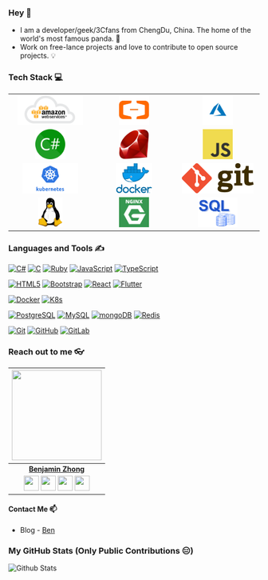 ### Hey 👋

* I am a developer/geek/3Cfans from ChengDu, China. The home of the world's most famous panda. 🐼
* Work on free-lance projects and love to contribute to open source projects. 💡

### Tech Stack 💻

<table>
<tbody>
<tr>
<td align="center" width="20%">
<img height=60px src="https://github.com/BenjaminX/BenjaminX/blob/master/images/aws.png?raw=true"> 
</td>

<td align="center" width="20%">
<img height=60px src="https://github.com/BenjaminX/BenjaminX/blob/master/images/alicloud.png?raw=true"> 
</td>

<td align="center" width="20%">
<img height=60px src="https://github.com/BenjaminX/BenjaminX/blob/master/images/azure.png?raw=true"> 
</td>
</tr>

<tr>
<td align="center" width="20%">
<img height=60px src="https://github.com/BenjaminX/BenjaminX/blob/master/images/csharp.png?raw=true"> 
</td>

<td align="center" width="20%">
<img height=60px src="https://github.com/BenjaminX/BenjaminX/blob/master/images/ruby.png?raw=true"> 
</td>

<td align="center" width="20%">
<img height=60px src="https://github.com/BenjaminX/BenjaminX/blob/master/images/javascript.png?raw=true"> 
</td>
</tr>

<tr>
<td align="center" width="20%">
<img height=60px src="https://github.com/BenjaminX/BenjaminX/blob/master/images/k8s.png?raw=true"> 
</td>

<td align="center" width="20%">
<img height=60px src="https://github.com/BenjaminX/BenjaminX/blob/master/images/docker.png?raw=true"> 
</td>

<td align="center" width="20%">
<img height=60px src="https://github.com/BenjaminX/BenjaminX/blob/master/images/git.png?raw=true"> 
</td>    
</tr>

<tr>
<td align="center" width="20%">
<img height=60px src="https://github.com/BenjaminX/BenjaminX/blob/master/images/linux.png?raw=true"> 
</td>

<td align="center" width="20%">
<img height=60px src="https://github.com/BenjaminX/BenjaminX/blob/master/images/nginx.png?raw=true"> 
</td>

<td align="center" width="20%">
<img height=60px src="https://github.com/BenjaminX/BenjaminX/blob/master/images/sql.jpeg?raw=true"> 
</td>
</tr>

</tbody>
</table>

### Languages and Tools ✍️

[![C#](https://img.shields.io/badge/-CSharp-336791?style=flat&logo=C#)](https://github.com/BenjaminX) [![C](https://img.shields.io/badge/C-A8B9CC?style=flat&logo=c&logoColor=white&link=https://github.com/BenjaminX)](https://github.com/BenjaminX)
[![Ruby](https://img.shields.io/badge/-Ruby-563D7C?style=flat&logo=ruby&link=https://github.com/BenjaminX)](https://github.com/BenjaminX)
[![JavaScript](https://img.shields.io/badge/-JavaScript-FCA121?style=flat&logo=javascript&link=https://github.com/BenjaminX)](https://github.com/BenjaminX)
[![TypeScript](https://img.shields.io/badge/-TypeScript-007ACC?style=flat&logo=typescript&link=https://github.com/BenjaminX)](https://github.com/BenjaminX) 

[![HTML5](https://img.shields.io/badge/-HTML5-E34F26?style=flat&logo=html5&logoColor=white&link=https://github.com/BenjaminX)](https://github.com/BenjaminX)  [![Bootstrap](https://img.shields.io/badge/-Bootstrap-563D7C?style=flat&logo=bootstrap&link=https://github.com/BenjaminX)](https://github.com/BenjaminX) [![React](https://img.shields.io/badge/-iOS-black?style=flat&logo=ios&link=https://github.com/BenjaminX)](https://github.com/BenjaminX) [![Flutter](https://img.shields.io/badge/-Flutter-02569B?style=flat&logo=flutter&link=https://github.com/BenjaminX)](https://github.com/BenjaminX)

[![Docker](https://img.shields.io/badge/-Docker-orange?style=flat&logo=docker&link=https://github.com/BenjaminX)](https://github.com/BenjaminX)
[![K8s](https://img.shields.io/badge/-K8s-black?style=flat&logo=Kubernetes&link=https://github.com/BenjaminX)](https://github.com/BenjaminX)

[![PostgreSQL](https://img.shields.io/badge/-PostgreSQL-336791?style=flat&logo=postgresql&link=https://github.com/BenjaminX)](https://github.com/BenjaminX) [![MySQL](https://img.shields.io/badge/-MySQL-E34F26?style=flat&logo=mysql&link=https://github.com/BenjaminX)](https://github.com/BenjaminX)
[![mongoDB](https://img.shields.io/badge/-mongoDB-black?style=flat&logo=mongodb&link=https://github.com/BenjaminX)](https://github.com/BenjaminX)
[![Redis](https://img.shields.io/badge/-Redis-336791?style=flat&logo=redis&link=https://github.com/BenjaminX)](https://github.com/BenjaminX)

[![Git](https://img.shields.io/badge/-Git-red?style=flat&logo=git&link=https://github.com/BenjaminX)](https://github.com/BenjaminX)
[![GitHub](https://img.shields.io/badge/-GitHub-181717?style=flat&logo=github&link=https://github.com/BenjaminX)](https://github.com/BenjaminX)
[![GitLab](https://img.shields.io/badge/-GitLab-FCA121?style=flat&logo=gitlab&link=https://github.com/BenjaminX)](https://github.com/BenjaminX)

### Reach out to me 👓

| <a href="http://benjaminzhong.com/"><img src="https://icon-library.net//images/icon-programmer/icon-programmer-14.jpg" width="180px" height="180px" /></a> |
| :---------------------------------------------------------------------------------------------------------------------------------------: |
|       **[Benjamin Zhong](http://benjaminzhong.com/)**       |
|<a href="https://twitter.com/BenjaminZhong"><img src="https://cdn.jsdelivr.net/npm/simple-icons@v3/icons/twitter.svg" width="30px" height="30px"></a> <a href="https://github.com/BenjaminX"><img src="https://cdn.jsdelivr.net/npm/simple-icons@v3/icons/github.svg" width="30px" height="30px"></a> <a href="https://www.instagram.com/benjaminzhong/"><img src="https://cdn.jsdelivr.net/npm/simple-icons@v3/icons/instagram.svg" width="30px" height="30px"></a> <a href="https://www.linkedin.com/in/xgodspeedx/"><img src="https://cdn.jsdelivr.net/npm/simple-icons@v3/icons/linkedin.svg" width="30px" height="30px"></a>|

#### Contact Me 📫
- Blog - [Ben](http://benjaminzhong.com)

### My GitHub Stats (Only Public Contributions 😑)

![Github Stats](https://github-readme-stats.vercel.app/api?username=BenjaminX&show_icons=true&title_color=fff&icon_color=79ff97&text_color=9f9f9f&bg_color=151515)
